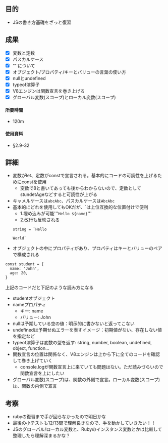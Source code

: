 ## 目的
<!-- 目的(〜を知りたい/〜を実装したい) -->
- JSの書き方基礎をざっと復習
## 成果
<!-- 成果(できたこと/できなかったこと) -->
- [x] 変数と定数
- [x] パスカルケース
- [x] "'`について
- [x] オブジェクト/プロパティ/キーとバリューの言葉の使い方
- [x] nullとundefined
- [x] typeof演算子
- [x] V8エンジンは関数宣言を巻き上げる
- [x] グローバル変数(スコープ)とローカル変数(スコープ)
#### 所要時間
- 120m
#### 使用資料
<!-- 使用資料(教材/書籍/ワークシート/Youtube) -->
- §2.9-32

## 詳細
<!-- 詳細(キーワード/プロセス//具体例を挙げる/今回の課題解決を今後に繋げられる形で記録) -->
- 変数がlet、定数がconstで宣言される。基本的にコードの可読性を上げるためにconstを使用
  - 変数で8と書いてあっても後からわからないので、定数としてstundetAgeなどすると可読性が上がる
- キャメルケースは```abcAbc```、パスカルケースは```AbcAbc```
- 基本的にどれを使用してもOKだが、`は上位互換的な位置付けで便利
  - 1.埋め込みが可能'''`Hello ${name}`'''
  - 2.改行も反映される
  ```JS
  string = `Hello

  World`
  ```
- オブジェクトの中にプロパティがあり、プロパティはキーとバリューのペアで構成される
```JS
const student = {
  name: 'John',
  age: 20,
}
```
上記のコードだと下記のような読み方になる
- studentオブジェクト
- nameプロパティ
  - キー: name
  - バリュー: John
- nullは予期している空の値：明示的に書かないと返ってこない
- undefinedは予期せぬエラーを表すイメージ：初期値がない、存在しない値を指定など
- typeof演算子は変数の型を返す: string, number, boolean, undefined, object, function...
- 関数宣言の位置は関係なく、V8エンジンは上から下に全てのコードを確認して巻き上げていく
  - console.logが関数宣言上に来ていても問題はない。ただ読みづらいので関数宣言を上にしたい
- グローバル変数(スコープ)は、関数の外側で宣言。ローカル変数(スコープ)は、関数の内側で宣言

## 考察
<!-- 考察(今後の展望/) -->
- rubyの復習まで手が回らなかったので明日かな
- 最後の小テストも12/13問で理解良きなので、手を動かしていきたい！！
- JSのグローバル/ローカル変数と、Rubyのインスタンス変数とかは比較して整理したら理解深まるかな？
